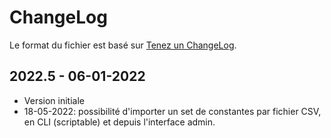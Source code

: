 # ChangeLog
Le format du fichier est basé sur [Tenez un ChangeLog](http://keepachangelog.com/fr/1.0.0/).

## 2022.5 - 06-01-2022
- Version initiale
- 18-05-2022: possibilité d'importer un set de constantes par fichier CSV, en CLI (scriptable) et depuis l'interface admin.